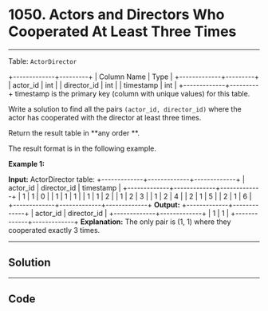 # 1050. Actors and Directors Who Cooperated At Least Three Times

---

Table: `ActorDirector`


+-------------+---------+
| Column Name | Type    |
+-------------+---------+
| actor_id    | int     |
| director_id | int     |
| timestamp   | int     |
+-------------+---------+
timestamp is the primary key (column with unique values) for this table.


 

Write a solution to find all the pairs `(actor_id, director_id)` where the actor has cooperated with the director at least three times.

Return the result table in **any order **.

The result format is in the following example.

 

**Example 1:**


**Input:** 
ActorDirector table:
+-------------+-------------+-------------+
| actor_id    | director_id | timestamp   |
+-------------+-------------+-------------+
| 1           | 1           | 0           |
| 1           | 1           | 1           |
| 1           | 1           | 2           |
| 1           | 2           | 3           |
| 1           | 2           | 4           |
| 2           | 1           | 5           |
| 2           | 1           | 6           |
+-------------+-------------+-------------+
**Output:** 
+-------------+-------------+
| actor_id    | director_id |
+-------------+-------------+
| 1           | 1           |
+-------------+-------------+
**Explanation:** The only pair is (1, 1) where they cooperated exactly 3 times.

---

## Solution



---

## Code
```python


```